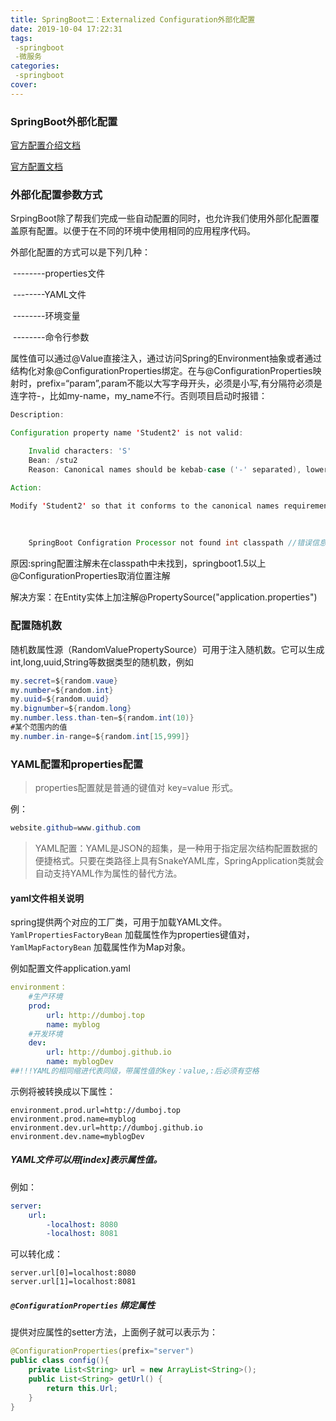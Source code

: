 ```yaml
---
title: SpringBoot二：Externalized Configuration外部化配置
date: 2019-10-04 17:22:31
tags:
 -springboot
 -微服务
categories:
 -springboot
cover: 
---
```


### SpringBoot外部化配置

[官方配置介绍文档](https://docs.spring.io/spring-boot/docs/2.1.9.RELEASE/reference/html/boot-features-external-config.html )

[官方配置文档](https://docs.spring.io/spring-boot/docs/current/reference/html/common-application-properties.html)

### 外部化配置参数方式

SrpingBoot除了帮我们完成一些自动配置的同时，也允许我们使用外部化配置覆盖原有配置。以便于在不同的环境中使用相同的应用程序代码。

外部化配置的方式可以是下列几种：

​				--------properties文件

​				--------YAML文件

​				--------环境变量

​				--------命令行参数

属性值可以通过@Value直接注入，通过访问Spring的Environment抽象或者通过结构化对象@ConfigurationProperties绑定。在与@ConfigurationProperties映射时，prefix=“param”,param不能以大写字母开头，必须是小写,有分隔符必须是连字符-，比如my-name，my_name不行。否则项目启动时报错：	

```java
Description:

Configuration property name 'Student2' is not valid:

    Invalid characters: 'S'
    Bean: /stu2
    Reason: Canonical names should be kebab-case ('-' separated), lowercase alpha-numeric characters and must start with a letter

Action:

Modify 'Student2' so that it conforms to the canonical names requirements.
```



​	

```java
    SpringBoot Configration Processor not found int classpath //错误信息	
```

​	原因:spring配置注解未在classpath中未找到，springboot1.5以上@ConfigurationProperties取消位置注解

​	解决方案：在Entity实体上加注解@PropertySource("application.properties")

### 配置随机数

随机数属性源（RandomValuePropertySource）可用于注入随机数。它可以生成int,long,uuid,String等数据类型的随机数，例如

```java
my.secret=${random.vaue}
my.number=${random.int}
my.uuid=${random.uuid}
my.bignumber=${random.long}
my.number.less.than-ten=${random.int(10)}
#某个范围内的值
my.number.in-range=${random.int[15,999]}
```

### YAML配置和properties配置

> properties配置就是普通的键值对 key=value 形式。

例：

```java
website.github=www.github.com
```

> YAML配置：YAML是JSON的超集，是一种用于指定层次结构配置数据的便捷格式。只要在类路径上具有SnakeYAML库，SpringApplication类就会自动支持YAML作为属性的替代方法。

#### yaml文件相关说明

​		spring提供两个对应的工厂类，可用于加载YAML文件。`YamlPropertiesFactoryBean` 	加载属性作为properties键值对，`YamlMapFactoryBean` 加载属性作为Map对象。

例如配置文件application.yaml

```yaml
environment： 
	#生产环境
	prod:
		url: http://dumboj.top
		name: myblog
	#开发环境
	dev:
		url: http://dumboj.github.io
		name: myblogDev
##!!!YAML的相同缩进代表同级，带属性值的key：value,:后必须有空格
```

示例将被转换成以下属性：

```properties
environment.prod.url=http://dumboj.top
environment.prod.name=myblog
environment.dev.url=http://dumboj.github.io
environment.dev.name=myblogDev
```

##### YAML文件可以用[index]表示属性值。

例如：

```yaml
server:
	url:
		-localhost: 8080
		-localhost: 8081
```

可以转化成：

```properties
server.url[0]=localhost:8080
server.url[1]=localhost:8081
```

##### `@ConfigurationProperties` 绑定属性

提供对应属性的setter方法，上面例子就可以表示为：

```java
@ConfigurationProperties(prefix="server")
public class config(){
	private List<String> url = new ArrayList<String>();	
	public List<String> getUrl() {
		return this.Url;
	}
}
```

